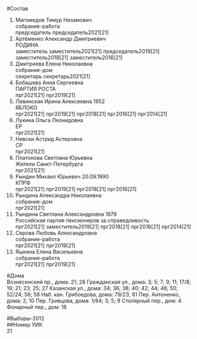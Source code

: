 #Состав  
1. Магомедов Тимур Низамович  
    собрание-работа  
    председатель председатель2021[21]  
2. Артёменко Александр Дмитриевич  
    РОДИНА  
    заместитель заместитель2021[21] председатель2019[21] заместитель2018[21] заместитель2016[21]  
3. Дмитриева Елена Николаевна  
    собрание-дом  
    секретарь секретарь2021[21]  
4. Бобашева Анна Сергеевна  
    ПАРТИЯ РОСТА  
    прг2021[21] прг2019[21]  
5. Левинская Ирина Алексеевна 1952  
    ЯБЛОКО  
    прг2021[21] прг2019[21] прг2018[21] прг2016[21] прг2014[21]  
6. Лукина Ольга Леонидовна  
    ЕР  
    прг2021[21]  
7. Невски Астрид Астеровна  
    СР  
    прг2021[21]  
8. Платонова Светлана Юрьевна  
    Жители Санкт-Петербурга  
    прг2021[21]  
9. Рындин Михаил Юрьевич 20.09.1990  
    КПРФ  
    прг2021[21] прг2019[21] прг2018[21] прг2016[21]  
10. Рындина Александра Николаевна  
    собрание-дом  
    прг2021[21]  
11. Рындина Светлана Александровна 1979  
    Российская партия пенсионеров за справедливость  
    прг2021[21] заместитель2019[21] прг2018[21] прг2016[21] прг2014[21]  
12. Серова Любовь Александровна  
    собрание-работа  
    прг2021[21] прг2019[21]  
13. Яшкина Елена Васильевна  
    собрание-работа  
    прг2021[21] прг2019[21]  
  
#Дома  
Вознесенский пр., дома: 21; 28 Гражданская ул., дома: 3; 5; 7; 9; 11; 17/8; 19; 21; 23; 25; 27 Казанская ул., дома: 34; 36; 38; 40; 42; 44; 46; 50; 52/24; 56; 58 Наб. кан. Грибоедова, дома: 79/23; 81 Пер. Антоненко, дома: 2; 10 Пер. Гривцова, дома: 1/64; 3; 5; 9 Столярный пер., дом: 4 Фонарный пер., дом: 18  
  
#Выборы-2012  
##Номер УИК  
21  

